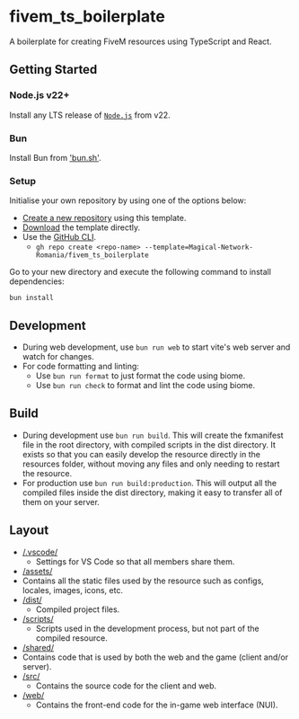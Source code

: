 # fivem_ts_boilerplate
A boilerplate for creating FiveM resources using TypeScript and React.

## Getting Started

### Node.js v22+
Install any LTS release of [`Node.js`](https://nodejs.org/) from v22.

### Bun
Install Bun from ['bun.sh'](https://bun.sh/).

### Setup
Initialise your own repository by using one of the options below:
- [Create a new repository](https://github.com/new?template_name=fivem_ts_boilerplate&template_owner=Magical-Network-Romania) using this template.
- [Download](https://github.com/Magical-Network-Romania/fivem_ts_boilerplate/archive/refs/heads/main.zip) the template directly.
- Use the [GitHub CLI](https://cli.github.com/).
  - `gh repo create <repo-name> --template=Magical-Network-Romania/fivem_ts_boilerplate`

Go to your new directory and execute the following command to install dependencies:
```
bun install
```

## Development
- During web development, use `bun run web` to start vite's web server and watch for changes.
- For code formatting and linting:
  - Use `bun run format` to just format the code using biome.
  - Use `bun run check` to format and lint the code using biome.


## Build
- During development use `bun run build`. This will create the fxmanifest file in the root directory, with compiled scripts in the dist directory. It exists so that you can easily develop the resource directly in the resources folder, without moving any files and only needing to restart the resource.
- For production use `bun run build:production`. This will output all the compiled files inside the dist directory, making it easy to transfer all of them on your server.

## Layout
- [/.vscode/](.vscode)
  - Settings for VS Code so that all members share them.
- [/assets/](assets)
 - Contains all the static files used by the resource such as configs, locales, images, icons, etc.
- [/dist/](dist)
  - Compiled project files.
- [/scripts/](scripts)
  - Scripts used in the development process, but not part of the compiled resource.
- [/shared/](shared)
 - Contains code that is used by both the web and the game (client and/or server).
- [/src/](src)
  - Contains the source code for the client and web.
- [/web/](web)
  - Contains the front-end code for the in-game web interface (NUI).